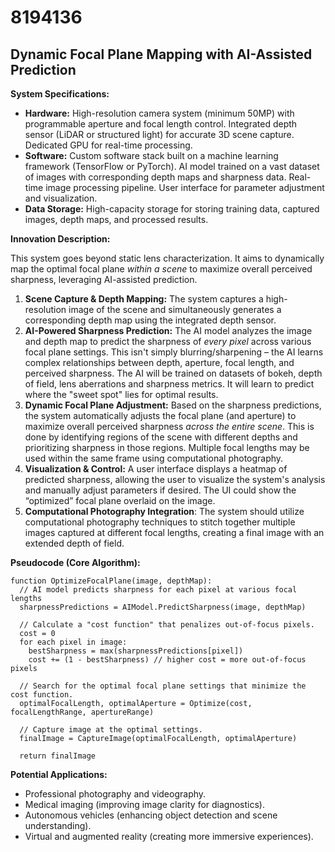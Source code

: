 # 8194136

## Dynamic Focal Plane Mapping with AI-Assisted Prediction

**System Specifications:**

*   **Hardware:** High-resolution camera system (minimum 50MP) with programmable aperture and focal length control. Integrated depth sensor (LiDAR or structured light) for accurate 3D scene capture. Dedicated GPU for real-time processing.
*   **Software:** Custom software stack built on a machine learning framework (TensorFlow or PyTorch). AI model trained on a vast dataset of images with corresponding depth maps and sharpness data. Real-time image processing pipeline. User interface for parameter adjustment and visualization.
*   **Data Storage:** High-capacity storage for storing training data, captured images, depth maps, and processed results.

**Innovation Description:**

This system goes beyond static lens characterization. It aims to dynamically map the optimal focal plane *within a scene* to maximize overall perceived sharpness, leveraging AI-assisted prediction.

1.  **Scene Capture & Depth Mapping:** The system captures a high-resolution image of the scene and simultaneously generates a corresponding depth map using the integrated depth sensor.
2.  **AI-Powered Sharpness Prediction:** The AI model analyzes the image and depth map to predict the sharpness of *every pixel* across various focal plane settings. This isn't simply blurring/sharpening – the AI learns complex relationships between depth, aperture, focal length, and perceived sharpness. The AI will be trained on datasets of bokeh, depth of field, lens aberrations and sharpness metrics. It will learn to predict where the "sweet spot" lies for optimal results.
3.  **Dynamic Focal Plane Adjustment:** Based on the sharpness predictions, the system automatically adjusts the focal plane (and aperture) to maximize overall perceived sharpness *across the entire scene*. This is done by identifying regions of the scene with different depths and prioritizing sharpness in those regions. Multiple focal lengths may be used within the same frame using computational photography.
4.  **Visualization & Control:** A user interface displays a heatmap of predicted sharpness, allowing the user to visualize the system's analysis and manually adjust parameters if desired. The UI could show the “optimized” focal plane overlaid on the image.
5.  **Computational Photography Integration**: The system should utilize computational photography techniques to stitch together multiple images captured at different focal lengths, creating a final image with an extended depth of field.

**Pseudocode (Core Algorithm):**

```
function OptimizeFocalPlane(image, depthMap):
  // AI model predicts sharpness for each pixel at various focal lengths
  sharpnessPredictions = AIModel.PredictSharpness(image, depthMap)

  // Calculate a "cost function" that penalizes out-of-focus pixels.
  cost = 0
  for each pixel in image:
    bestSharpness = max(sharpnessPredictions[pixel])
    cost += (1 - bestSharpness) // higher cost = more out-of-focus pixels

  // Search for the optimal focal plane settings that minimize the cost function.
  optimalFocalLength, optimalAperture = Optimize(cost, focalLengthRange, apertureRange)

  // Capture image at the optimal settings.
  finalImage = CaptureImage(optimalFocalLength, optimalAperture)

  return finalImage
```

**Potential Applications:**

*   Professional photography and videography.
*   Medical imaging (improving image clarity for diagnostics).
*   Autonomous vehicles (enhancing object detection and scene understanding).
*   Virtual and augmented reality (creating more immersive experiences).